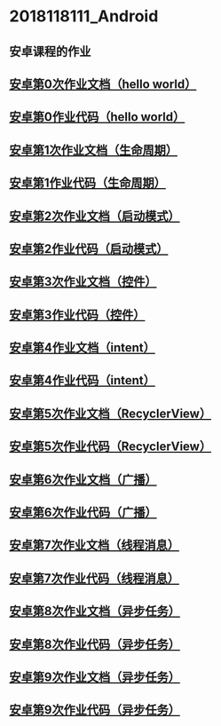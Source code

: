 # 2018118111_Android
## 安卓课程的作业<br>

## [安卓第0次作业文档（hello world）](https://github.com/LunarYoung/2018118111_Android/blob/master/Android%E7%AC%AC0%E6%AC%A1%E4%BD%9C%E4%B8%9A(hello%20world)/%E6%96%87%E6%A1%A3.md)
## [安卓第0作业代码（hello world）](https://github.com/LunarYoung/2018118111_Android/tree/master/Android%E7%AC%AC0%E6%AC%A1%E4%BD%9C%E4%B8%9A(hello%20world)/code/HelloWorld)

## [安卓第1次作业文档（生命周期）](https://github.com/LunarYoung/2018118111_Android/blob/master/Android%E7%AC%AC%E4%B8%80%E6%AC%A1%E4%BD%9C%E4%B8%9A%EF%BC%88%E7%94%9F%E5%91%BD%E5%91%A8%E6%9C%9F%EF%BC%89/%E8%AF%B4%E6%98%8E%E6%96%87%E6%A1%A3.md)
## [安卓第1作业代码（生命周期）](https://github.com/LunarYoung/2018118111_Android/tree/master/Android%E7%AC%AC%E4%B8%80%E6%AC%A1%E4%BD%9C%E4%B8%9A%EF%BC%88%E7%94%9F%E5%91%BD%E5%91%A8%E6%9C%9F%EF%BC%89/code)
## [安卓第2次作业文档（启动模式）](https://github.com/LunarYoung/2018118111_Android/blob/master/Android%E7%AC%AC%E4%BA%8C%E6%AC%A1%E4%BD%9C%E4%B8%9A%EF%BC%88%E5%90%AF%E5%8A%A8%E6%A8%A1%E5%BC%8F%EF%BC%89/%E8%AF%B4%E6%98%8E%E6%96%87%E6%A1%A3.md)
## [安卓第2作业代码（启动模式）](https://github.com/LunarYoung/2018118111_Android/tree/master/Android%E7%AC%AC%E4%BA%8C%E6%AC%A1%E4%BD%9C%E4%B8%9A%EF%BC%88%E5%90%AF%E5%8A%A8%E6%A8%A1%E5%BC%8F%EF%BC%89/code/ActivityTest)
## [安卓第3次作业文档（控件）](https://github.com/LunarYoung/2018118111_Android/blob/master/Android%E7%AC%AC%E4%B8%89%E6%AC%A1%E4%BD%9C%E4%B8%9A%EF%BC%88%E6%8E%A7%E4%BB%B6%EF%BC%89/%E8%AF%B4%E6%98%8E%E6%96%87%E6%A1%A3.md)
## [安卓第3作业代码（控件）](https://github.com/LunarYoung/2018118111_Android/tree/master/Android%E7%AC%AC%E5%9B%9B%E6%AC%A1%E4%BD%9C%E4%B8%9A%EF%BC%88intent%EF%BC%89/code/ActivityTest)

## [安卓第4作业文档（intent）](https://github.com/LunarYoung/2018118111_Android/blob/master/Android%E7%AC%AC%E5%9B%9B%E6%AC%A1%E4%BD%9C%E4%B8%9A%EF%BC%88intent%EF%BC%89/%E8%AF%B4%E6%98%8E%E6%96%87%E6%A1%A3.md)
## [安卓第4作业代码（intent）](https://github.com/LunarYoung/2018118111_Android/tree/master/Android%E7%AC%AC%E5%9B%9B%E6%AC%A1%EF%BC%88intent%EF%BC%89/code/ActivityTest)

## [安卓第5次作业文档（RecyclerView）](https://github.com/LunarYoung/2018118111_Android/blob/master/Android%E7%AC%AC%E4%BA%94%E6%AC%A1%E4%BD%9C%E4%B8%9A(RecyclerView)/%E8%AF%B4%E6%98%8E%E6%96%87%E6%A1%A3.md)
## [安卓第5次作业代码（RecyclerView）](https://github.com/LunarYoung/2018118111_Android/tree/master/Android%E7%AC%AC%E4%BA%94%E6%AC%A1%E4%BD%9C%E4%B8%9A(RecyclerView)/code/RecyclerViewTest)
## [安卓第6次作业文档（广播）](https://github.com/LunarYoung/2018118111_Android/blob/master/Android%E7%AC%AC%E5%85%AD%E6%AC%A1%E4%BD%9C%E4%B8%9A%EF%BC%88%E5%B9%BF%E6%92%AD%EF%BC%89/%E5%B9%BF%E6%92%AD%E7%9A%84%E4%BD%BF%E7%94%A8%E8%AF%B4%E6%98%8E%E6%96%87%E6%A1%A3.md)
## [安卓第6次作业代码（广播）](https://github.com/LunarYoung/2018118111_Android/tree/master/Android%E7%AC%AC%E5%85%AD%E6%AC%A1%E4%BD%9C%E4%B8%9A%EF%BC%88%E5%B9%BF%E6%92%AD%EF%BC%89)

## [安卓第7次作业文档（线程消息）](https://github.com/LunarYoung/2018118111_Android/blob/master/Android%E7%AC%AC%E4%B8%83%E6%AC%A1%E4%BD%9C%E4%B8%9A(%E7%BA%BF%E7%A8%8B%E6%B6%88%E6%81%AF)/%E8%AF%B4%E6%98%8E%E6%96%87%E6%A1%A3.md)
## [安卓第7次作业代码（线程消息）](https://github.com/LunarYoung/2018118111_Android/tree/master/Android%E7%AC%AC%E4%B8%83%E6%AC%A1%E4%BD%9C%E4%B8%9A(%E7%BA%BF%E7%A8%8B%E6%B6%88%E6%81%AF)/code/AndroidThreadTest)

## [安卓第8次作业文档（异步任务）](https://github.com/LunarYoung/2018118111_Android/blob/master/Android%E7%AC%AC%E5%85%AB%E6%AC%A1%E4%BD%9C%E4%B8%9A(%E5%BC%82%E6%AD%A5%E4%BB%BB%E5%8A%A1)/%E8%AF%B4%E6%98%8E%E6%96%87%E6%A1%A3.md)
## [安卓第8次作业代码（异步任务）](https://github.com/LunarYoung/2018118111_Android/tree/master/Android%E7%AC%AC%E5%85%AB%E6%AC%A1%E4%BD%9C%E4%B8%9A(%E5%BC%82%E6%AD%A5%E4%BB%BB%E5%8A%A1)/code/AsyncTackTest)


## [安卓第9次作业文档（异步任务）](https://github.com/LunarYoung/2018118111_Android/blob/master/Android%20%E7%AC%AC%E4%B9%9D%E6%AC%A1%E4%BD%9C%E4%B8%9A(%E6%9C%8D%E5%8A%A1%E5%90%AF%E5%8A%A8%E4%B8%8E%E5%81%9C%E6%AD%A2)/%E8%AF%B4%E6%98%8E%E6%96%87%E6%A1%A3.md)
## [安卓第9次作业代码（异步任务）](https://github.com/LunarYoung/2018118111_Android/tree/master/Android%20%E7%AC%AC%E4%B9%9D%E6%AC%A1%E4%BD%9C%E4%B8%9A(%E6%9C%8D%E5%8A%A1%E5%90%AF%E5%8A%A8%E4%B8%8E%E5%81%9C%E6%AD%A2)/code/ServiceTest)


